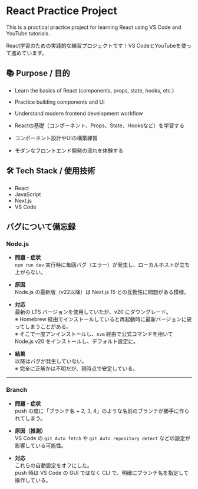 # React Practice Project

This is a practical practice project for learning React using VS Code and YouTube tutorials.

React学習のための実践的な練習プロジェクトです！VS CodeとYouTubeを使って進めています。

## 📚 Purpose / 目的

- Learn the basics of React (components, props, state, hooks, etc.)
- Practice building components and UI
- Understand modern frontend development workflow

- Reactの基礎（コンポーネント、Props、State、Hooksなど）を学習する
- コンポーネント設計やUIの構築練習
- モダンなフロントエンド開発の流れを体験する

## 🛠️ Tech Stack / 使用技術

- React
- JavaScript
- Next.js
- VS Code
  

## バグについて備忘録

### Node.js

- **問題・症状**  
  `npm run dev` 実行時に毎回バグ（エラー）が発生し、ローカルホストが立ち上がらない。

- **原因**  
  Node.js の最新版（v22以降）は Next.js 15 との互換性に問題がある模様。

- **対応**  
  最新の LTS バージョンを使用していたが、v20 にダウングレード。  
  ※ Homebrew 経由でインストールしていると再起動時に最新バージョンに戻ってしまうことがある。  
  ※ そこで一度アンインストールし、`nvm` 経由で公式コマンドを用いて Node.js v20 をインストールし、デフォルト設定に。  

- **結果**  
  以降はバグが発生していない。  
  ※ 完全に正解かは不明だが、現時点で安定している。

---

### Branch

- **問題・症状**  
  push の度に「ブランチ名 + 2, 3, 4」のような名前のブランチが勝手に作られてしまう。

- **原因（推測）**  
  VS Code の `git Auto fetch` や `git Auto repository detect` などの設定が影響している可能性。

- **対応**  
  これらの自動設定をオフにした。  
  push 時は VS Code の GUI ではなく CLI で、明確にブランチ名を指定して操作している。
